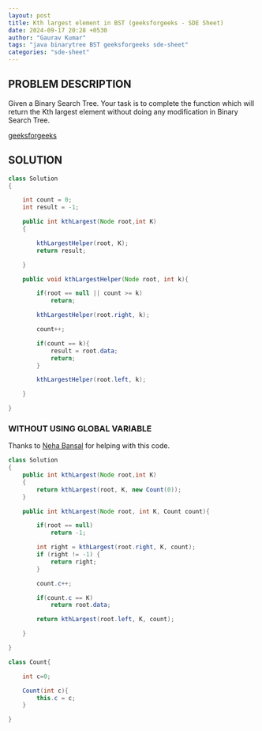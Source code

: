 ```yaml
---
layout: post
title: Kth largest element in BST (geeksforgeeks - SDE Sheet)
date: 2024-09-17 20:28 +0530
author: "Gaurav Kumar"
tags: "java binarytree BST geeksforgeeks sde-sheet"
categories: "sde-sheet"
---
```


## PROBLEM DESCRIPTION

Given a Binary Search Tree. Your task is to complete the function which will return the Kth largest element without doing any modification in Binary Search Tree.

[geeksforgeeks](https://www.geeksforgeeks.org/problems/kth-largest-element-in-bst/1?page=8)

## SOLUTION

```java
class Solution
{

    int count = 0;
    int result = -1;

    public int kthLargest(Node root,int K)
    {

        kthLargestHelper(root, K);
        return result;

    }

    public void kthLargestHelper(Node root, int k){

        if(root == null || count >= k)
            return;

        kthLargestHelper(root.right, k);

        count++;

        if(count == k){
            result = root.data;
            return;
        }

        kthLargestHelper(root.left, k);

    }

}
```

### WITHOUT USING GLOBAL VARIABLE

Thanks to [Neha Bansal](https://www.linkedin.com/in/neha-bansal-48983280/) for helping with this code.

```java
class Solution
{
    public int kthLargest(Node root,int K)
    {
        return kthLargest(root, K, new Count(0));
    }

    public int kthLargest(Node root, int K, Count count){

        if(root == null)
            return -1;

        int right = kthLargest(root.right, K, count);
        if (right != -1) {
            return right;
        }

        count.c++;

        if(count.c == K)
            return root.data;

        return kthLargest(root.left, K, count);

    }

}

class Count{

    int c=0;

    Count(int c){
        this.c = c;
    }

}
```
